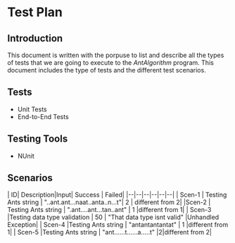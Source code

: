 ﻿# Test Plan

## Introduction
This document is written with the porpuse to list and describe all the types of tests that we are going to execute to the *AntAlgorithm* program. This document includes the type of tests and the different test scenarios.
## Tests

- Unit Tests
- End-to-End Tests

## Testing Tools
- NUnit

## Scenarios
|  ID|  Description|Input| Success  | Failed| 
|--|--|--|--|--|--|
| Scen-1 | Testing Ants string | "..ant.ant...naat..anta..n...t"| 2 | different from 2|
|Scen-2   | Testing Ants string | ".ant....ant...tan..ant"  | 1 |different from 1|
| Scen-3  |Testing data type validation  |  50 | "That data type isnt valid" |Unhandled Exception|
| Scen-4  |Testing Ants string  | "antantantantat"  | 1 |different from 1|
| Scen-5  |Testing Ants string  | "ant......t......a.....t"  |2|different from 2|


